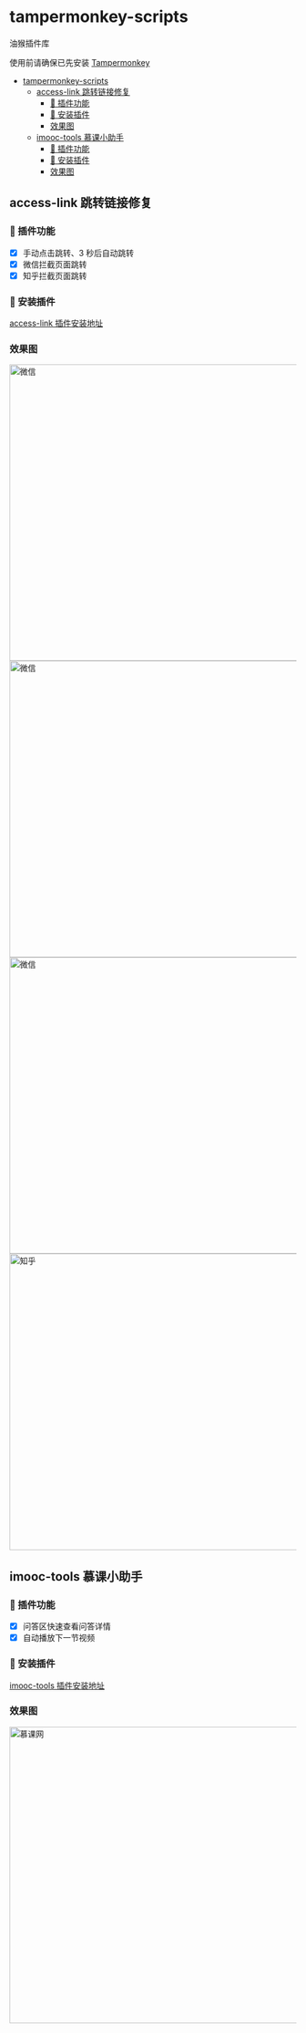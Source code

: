 # tampermonkey-scripts

油猴插件库

使用前请确保已先安装 [Tampermonkey](https://chrome.google.com/webstore/detail/tampermonkey/dhdgffkkebhmkfjojejmpbldmpobfkfo)

- [tampermonkey-scripts](#tampermonkey-scripts)
  - [access-link 跳转链接修复](#access-link-%e8%b7%b3%e8%bd%ac%e9%93%be%e6%8e%a5%e4%bf%ae%e5%a4%8d)
    - [🔧 插件功能](#%f0%9f%94%a7-%e6%8f%92%e4%bb%b6%e5%8a%9f%e8%83%bd)
    - [💽 安装插件](#%f0%9f%92%bd-%e5%ae%89%e8%a3%85%e6%8f%92%e4%bb%b6)
    - [效果图](#%e6%95%88%e6%9e%9c%e5%9b%be)
  - [imooc-tools 慕课小助手](#imooc-tools-%e6%85%95%e8%af%be%e5%b0%8f%e5%8a%a9%e6%89%8b)
    - [🔧 插件功能](#%f0%9f%94%a7-%e6%8f%92%e4%bb%b6%e5%8a%9f%e8%83%bd-1)
    - [💽 安装插件](#%f0%9f%92%bd-%e5%ae%89%e8%a3%85%e6%8f%92%e4%bb%b6-1)
    - [效果图](#%e6%95%88%e6%9e%9c%e5%9b%be-1)

## access-link 跳转链接修复

### 🔧 插件功能

- [x] 手动点击跳转、3 秒后自动跳转
- [x] 微信拦截页面跳转
- [x] 知乎拦截页面跳转

### 💽 安装插件

[access-link 插件安装地址](https://greasyfork.org/zh-CN/scripts/395970)

### 效果图

<img src="https://raw.githubusercontent.com/maomao1996/tampermonkey-scripts/master/screenshots/access-link/1.png" width="520" alt="微信" align="center" />
<img src="https://raw.githubusercontent.com/maomao1996/tampermonkey-scripts/master/screenshots/access-link/2.png" width="520" alt="微信" align="center" />
<img src="https://raw.githubusercontent.com/maomao1996/tampermonkey-scripts/master/screenshots/access-link/3.png" width="520" alt="微信" align="center" />
<img src="https://raw.githubusercontent.com/maomao1996/tampermonkey-scripts/master/screenshots/access-link/4.png" width="520" alt="知乎" align="center" />

## imooc-tools 慕课小助手

### 🔧 插件功能

- [x] 问答区快速查看问答详情
- [x] 自动播放下一节视频

### 💽 安装插件

[imooc-tools 插件安装地址](https://greasyfork.org/zh-CN/scripts/396378)

### 效果图

<img src="https://raw.githubusercontent.com/maomao1996/tampermonkey-scripts/master/screenshots/imooc-tools/1.png" width="520" alt="慕课网" align="center" />
